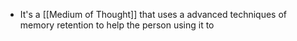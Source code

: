 - It's a [[Medium of Thought]] that uses a advanced techniques of memory retention to help the person using it to